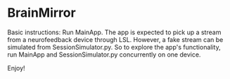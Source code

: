 
# BrainMirror

Basic instructions: Run MainApp. 
The app is expected to pick up a stream from a neurofeedback device through LSL.
However, a fake stream can be simulated from SessionSimulator.py.
So to explore the app's functionality, run MainApp and SessionSimulator.py concurrently on one device.

Enjoy!

